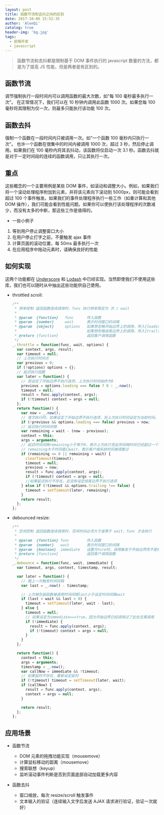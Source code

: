 ```yaml
---
layout: post
title: 函数节流和去抖之间的区别
date: 2017-10-06 15:52:35
author: 'AlenQi'
catalog: true
header-img: 'bg.jpg'
tags:
  - 前端开发
  - javascript
---
```


> 函数节流和去抖都是限制基于 DOM 事件执行的 javascript 数量的方法，都是为了提高 JS 性能，但是两者是有区别的。

## 函数节流

调节强制执行一段时间内可以调用函数的最大次数，如“每 100 毫秒最多执行一次”。
在正常情况下，我们可以在 10 秒钟内调用此函数 1000 次。如果您每 100 毫秒将其限制为仅一次，则最多只能执行该功能 100 次。

## 函数去抖

强制一个函数在一段时间内只被调用一次。如“一个函数 100 毫秒内只执行一次”。
也许一个函数在很集中的时间内被调用 1000 次，超过 3 秒，然后停止调用。如果我们在 100 毫秒内将其去抖动，该函数将仅启动一次 3.1 秒。函数去抖就是对于一定时间段的连续的函数调用，只让其执行一次。

## 重点

这些概念的一个主要用例是某些 DOM 事件，如滚动和调整大小。例如，如果我们将一个滚动处理程序附加到元素，并将该元素向下滚动到 5000px，则可能会看到超过 100 个事件触发。如果我们的事件处理程序执行一些工作（如重计算和其他 DOM 操作），我们可能会看到性能问题。如果你可以使执行该处理程序的次数减少，而没有太多的中断，那这些工作是值得的。

- 一些小例子

1.  等到用户停止调整窗口大小
2.  在用户停止打字之前，不要触发 ajax 事件
3.  计算页面的滚动位置，每 50ms 最多执行一次
4.  在应用程序中拖动元素时，请确保良好的性能

## 如何实现

这两个功能都在 [Underscore](http://underscorejs.org/) 和 [Lodash](https://lodash.com/) 中已经实现。当然即使我们不使用这些库，我们也可以随时从中抽出这些功能供自己使用。

- throttled scroll:

  ```javascript
  /**
   * 频率控制 返回函数连续调用时，func 执行频率限定为 次 / wait
   *
   * @param  {function}   func      传入函数
   * @param  {number}     wait      表示时间窗口的间隔
   * @param  {object}     options   如果想忽略开始边界上的调用，传入{leading: false}。
   *                                如果想忽略结尾边界上的调用，传入{trailing: false}
   * @return {function}             返回客户调用函数
   */
  _.throttle = function(func, wait, options) {
    var context, args, result;
    var timeout = null;
    // 上次执行时间点
    var previous = 0;
    if (!options) options = {};
    // 延迟执行函数
    var later = function() {
      // 若设定了开始边界不执行选项，上次执行时间始终为0
      previous = options.leading === false ? 0 : _.now();
      timeout = null;
      result = func.apply(context, args);
      if (!timeout) context = args = null;
    };
    return function() {
      var now = _.now();
      // 首次执行时，如果设定了开始边界不执行选项，将上次执行时间设定为当前时间。
      if (!previous && options.leading === false) previous = now;
      // 延迟执行时间间隔
      var remaining = wait - (now - previous);
      context = this;
      args = arguments;
      // 延迟时间间隔remaining小于等于0，表示上次执行至此所间隔时间已经超过一个时间窗口
      // remaining大于时间窗口wait，表示客户端系统时间被调整过
      if (remaining <= 0 || remaining > wait) {
        clearTimeout(timeout);
        timeout = null;
        previous = now;
        result = func.apply(context, args);
        if (!timeout) context = args = null;
        //如果延迟执行不存在，且没有设定结尾边界不执行选项
      } else if (!timeout && options.trailing !== false) {
        timeout = setTimeout(later, remaining);
      }
      return result;
    };
  };
  ```

- debounced resize:

  ```javascript
  /**
   * 空闲控制 返回函数连续调用时，空闲时间必须大于或等于 wait，func 才会执行
   *
   * @param  {function} func        传入函数
   * @param  {number}   wait        表示时间窗口的间隔
   * @param  {boolean}  immediate   设置为ture时，调用触发于开始边界而不是结束边界
   * @return {function}             返回客户调用函数
   */
  _.debounce = function(func, wait, immediate) {
    var timeout, args, context, timestamp, result;

    var later = function() {
      // 据上一次触发时间间隔
      var last = _.now() - timestamp;

      // 上次被包装函数被调用时间间隔last小于设定时间间隔wait
      if (last < wait && last > 0) {
        timeout = setTimeout(later, wait - last);
      } else {
        timeout = null;
        // 如果设定为immediate===true，因为开始边界已经调用过了此处无需调用
        if (!immediate) {
          result = func.apply(context, args);
          if (!timeout) context = args = null;
        }
      }
    };

    return function() {
      context = this;
      args = arguments;
      timestamp = _.now();
      var callNow = immediate && !timeout;
      // 如果延时不存在，重新设定延时
      if (!timeout) timeout = setTimeout(later, wait);
      if (callNow) {
        result = func.apply(context, args);
        context = args = null;
      }

      return result;
    };
  };
  ```

## 应用场景

- 函数节流

  - DOM 元素的拖拽功能实现（mousemove）
  - 计算鼠标移动的距离（mousemove）
  - 搜索联想（keyup）
  - 监听滚动事件判断是否到页面底部自动加载更多内容

- 函数去抖
  - 窗口缩放，每次 resize/scroll 触发事件
  - 文本输入的验证（连续输入文字后发送 AJAX 请求进行验证，验证一次就好）
